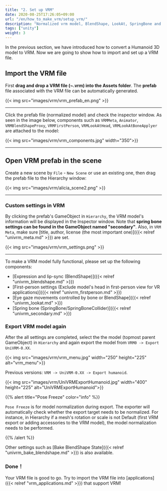 ```yaml
---
title: "2. Set up VRM"
date: 2020-08-25T17:26:05+09:00
url: "/en/how_to_make_vrm/setup_vrm/"
description: "Normalized vrm model, BlendShape, LookAt, SpringBone and FirstPerson configurations, model re-export"
tags: ["unity"]
weight: 3
---
```


In the previous section, we have introduced how to convert a Humanoid 3D model to VRM. 
Now we are going to show how to import and set up a VRM file.

## Import the VRM file

First **drag and drop a VRM file (~.vrm) into the Assets folder**. The **prefab** file associated with the VRM file can be automatically generated.

{{< img src="images/vrm/vrm_prefab_en.png" >}}
<hr>

Click the prefab file (normalized model) and check the inspector window. As seen in the image below, components such as `VRMMeta`, `Animator`, `VRMBlendShapeProxy`, `VRMFirstPerson`, `VRMLookAtHead`, `VRMLookAtBoneApplyer` are attached to the model:

{{< img src="images/vrm/vrm_components.jpg" width="350">}}
<hr>

## Open VRM prefab in the scene

Create a new scene by `File` - `New Scene` or use an existing one, then drag the prefab file to the Hierarchy window:

{{< img src="images/vrm/alicia_scene2.png" >}}
<hr>

### Custom settings in VRM

By clicking the prefab's GameObject in `Hierarchy`, the VRM model's information will be displayed in the Inspector window. Note that **spring bone settings can be found in the GameObject named "secondary"**. Also, in `VRM Meta`, make sure [title, author, license (the most important one)]({{< relref "univrm_meta.md" >}}) are set.

{{< img src="images/vrm/vrm_settings.png" >}}
<hr>

To make a VRM model fully functional, please set up the following components:

* [Expression and lip-sync (BlendShape)]({{< relref "univrm_blendshape.md" >}})
* [First-person settings (Exclude model's head in first-person view for VR applications)]({{< relref "univrm_firstperson.md" >}})
* [Eye gaze movements controlled by bone or BlendShape]({{< relref "univrm_lookat.md" >}})
* [Spring bone (SpringBone/SpringBoneCollider)]({{< relref "univrm_secondary.md" >}})

### Export VRM model again

After the all settings are completed, select the the model (topmost parent GameObject) in `Hierarchy` and again export the model from `VRM0 -> Export UniVRM-0.XX`. 

{{< img src="images/vrm/vrm_menu.jpg" width="250" height="225" alt="vrm_menu">}}
<br>

Previous versions: ``VRM -> UniVRM-0.XX -> Export humanoid``.

{{< img src="images/vrm/UniVRMExportHumanoid.jpg" width="400" height="225" alt="UniVRMExportHumanoid">}}
<br>

{{% alert title="Pose Freeze" color="info" %}}

`Pose Freeze` is for model normalization during export. The exporter will automatically check whether the export target needs to be normalized.
For instance, in Hierarchy if a mesh's rotation or scale is not Default (first VRM export or adding accessories to the VRM model), the model normalization needs to be performed.

{{% /alert %}}

Other settings such as [Bake BlendShape State]({{< relref "univrm_bake_blendshape.md" >}}) is also available.

### Done！
Your VRM file is good to go. Try to import the VRM file into [applications]({{< relref "vrm_applications.md" >}}) that support VRM!
